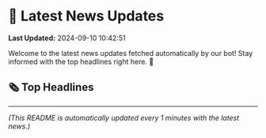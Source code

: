 # 📰 Latest News Updates
**Last Updated:** 2024-09-10 10:42:51

Welcome to the latest news updates fetched automatically by our bot! Stay informed with the top headlines right here. 🚀

## 🗞️ Top Headlines

---
*(This README is automatically updated every 1 minutes with the latest news.)*
